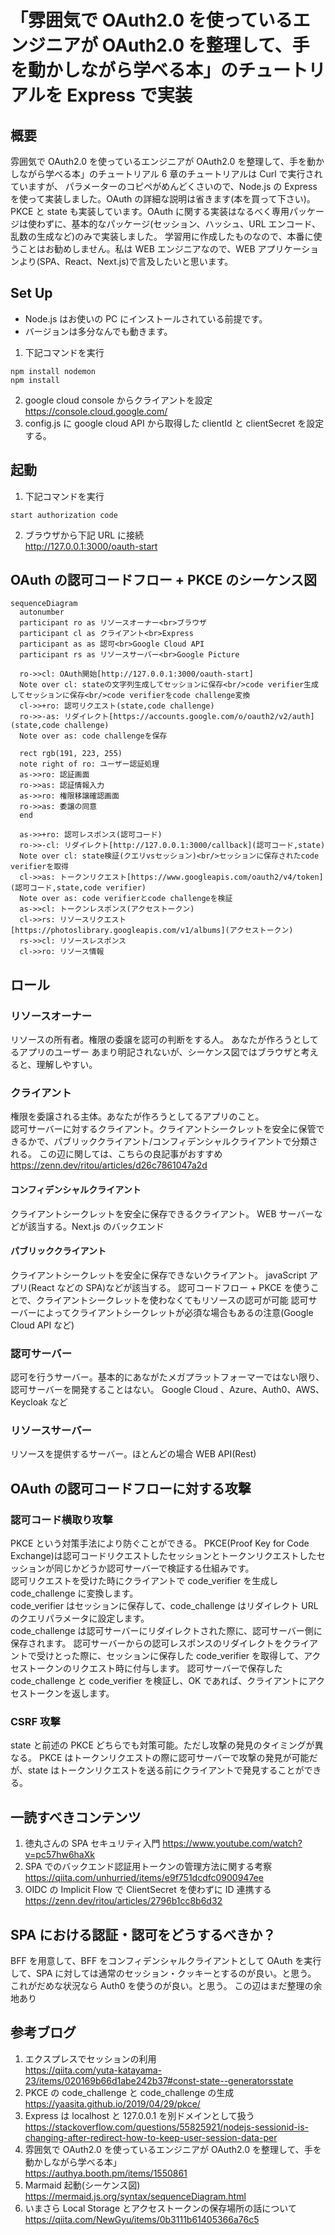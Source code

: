 # 「雰囲気で OAuth2.0 を使っているエンジニアが OAuth2.0 を整理して、手を動かしながら学べる本」のチュートリアルを Express で実装

## 概要

雰囲気で OAuth2.0 を使っているエンジニアが OAuth2.0 を整理して、手を動かしながら学べる本」のチュートリアル 6 章のチュートリアルは Curl で実行されていますが、
パラメーターのコピペがめんどくさいので、Node.js の Express を使って実装しました。OAuth の詳細な説明は省きます(本を買って下さい)。
PKCE と state も実装しています。OAuth に関する実装はなるべく専用パッケージは使わずに、基本的なパッケージ(セッション、ハッシュ、URL エンコード、乱数の生成など)のみで実装しました。
学習用に作成したものなので、本番に使うことはお勧めしません。私は WEB エンジニアなので、WEB アプリケーションより(SPA、React、Next.js)で言及したいと思います。

## Set Up

- Node.js はお使いの PC にインストールされている前提です。
- バージョンは多分なんでも動きます。

1. 下記コマンドを実行

```
npm install nodemon
npm install
```

2. google cloud console からクライアントを設定  
   https://console.cloud.google.com/
3. config.js に google cloud API から取得した clientId と clientSecret を設定する。

## 起動

1. 下記コマンドを実行

```
start authorization code
```

2. ブラウザから下記 URL に接続  
   http://127.0.0.1:3000/oauth-start

## OAuth の認可コードフロー + PKCE のシーケンス図

```mermaid
sequenceDiagram
  autonumber
  participant ro as リソースオーナー<br>ブラウザ
  participant cl as クライアント<br>Express
  participant as as 認可<br>Google Cloud API
  participant rs as リソースサーバー<br>Google Picture

  ro->>cl: OAuth開始[http://127.0.0.1:3000/oauth-start]
  Note over cl: stateの文字列生成してセッションに保存<br/>code verifier生成してセッションに保存<br/>code verifierをcode challenge変換
  cl->>+ro: 認可リクエスト(state,code challenge)
  ro->>-as: リダイレクト[https://accounts.google.com/o/oauth2/v2/auth](state,code challenge)
  Note over as: code challengeを保存

  rect rgb(191, 223, 255)
  note right of ro: ユーザー認証処理
  as->>ro: 認証画面
  ro->>as: 認証情報入力
  as->>ro: 権限移譲確認画面
  ro->>as: 委譲の同意
  end

  as->>+ro: 認可レスポンス(認可コード)
  ro->>-cl: リダイレクト[http://127.0.0.1:3000/callback](認可コード,state)
  Note over cl: state検証(クエリvsセッション)<br/>セッションに保存されたcode verifierを取得
  cl->>as: トークンリクエスト[https://www.googleapis.com/oauth2/v4/token](認可コード,state,code verifier)
  Note over as: code verifierとcode challengeを検証
  as->>cl: トークンレスポンス(アクセストークン)
  cl->>rs: リソースリクエスト[https://photoslibrary.googleapis.com/v1/albums](アクセストークン)
  rs->>cl: リソースレスポンス
  cl->>ro: リソース情報

```

## ロール

### リソースオーナー

リソースの所有者。権限の委譲を認可の判断をする人。
あなたが作ろうとしてるアプリのユーザー
あまり明記されないが、シーケンス図ではブラウザと考えると、理解しやすい。

### クライアント

権限を委譲される主体。あなたが作ろうとしてるアプリのこと。  
認可サーバーに対するクライアント。クライアントシークレットを安全に保管できるかで、パブリッククライアント/コンフィデンシャルクライアントで分類される。
この辺に関しては、こちらの良記事がおすすめ  
https://zenn.dev/ritou/articles/d26c7861047a2d

#### コンフィデンシャルクライアント

クライアントシークレットを安全に保存できるクライアント。
WEB サーバーなどが該当する。Next.js のバックエンド

#### パブリッククライアント

クライアントシークレットを安全に保存できないクライアント。
javaScript アプリ(React などの SPA)などが該当する。
認可コードフロー + PKCE を使うことで、クライアントシークレットを使わなくてもリソースの認可が可能
認可サーバーによってクライアントシークレットが必須な場合もあるの注意(Google Cloud API など)

### 認可サーバー

認可を行うサーバー。基本的にあながたメガプラットフォーマーではない限り、認可サーバーを開発することはない。
Google Cloud 、Azure、Auth0、AWS、Keycloak など

### リソースサーバー

リソースを提供するサーバー。ほとんどの場合 WEB API(Rest)

## OAuth の認可コードフローに対する攻撃

### 認可コード横取り攻撃

PKCE という対策手法により防ぐことができる。
PKCE(Proof Key for Code Exchange)は認可コードリクエストしたセッションとトークンリクエストしたセッションが同じかどうか認可サーバーで検証する仕組みです。  
認可リクエストを受けた時にクライアントで code_verifier を生成し code_challenge に変換します。  
code_verifier はセッションに保存して、code_challenge はリダイレクト URL のクエリパラメータに設定します。  
code_challenge は認可サーバーにリダイレクトされた際に、認可サーバー側に保存されます。
認可サーバーからの認可レスポンスのリダイレクトをクライアントで受けとった際に、セッションに保存した code_verifier を取得して、アクセストークンのリクエスト時に付与します。
認可サーバーで保存した code_challenge と code_verifier を検証し、OK であれば、クライアントにアクセストークンを返します。

### CSRF 攻撃

state と前述の PKCE どちらでも対策可能。ただし攻撃の発見のタイミングが異なる。
PKCE はトークンリクエストの際に認可サーバーで攻撃の発見が可能だが、state はトークンリクエストを送る前にクライアントで発見することができる。

## 一読すべきコンテンツ

1. 徳丸さんの SPA セキュリティ入門
   https://www.youtube.com/watch?v=pc57hw6haXk
2. SPA でのバックエンド認証用トークンの管理方法に関する考察
   https://qiita.com/unhurried/items/e9f751dcdfc0900947ee
3. OIDC の Implicit Flow で ClientSecret を使わずに ID 連携する
   https://zenn.dev/ritou/articles/2796b1cc8b6d32

## SPA における認証・認可をどうするべきか？

BFF を用意して、BFF をコンフィデンシャルクライアントとして OAuth を実行して、SPA に対しては通常のセッション・クッキーとするのが良い。と思う。
これがだめな状況なら Auth0 を使うのが良い。と思う。
この辺はまだ整理の余地あり

## 参考ブログ

1. エクスプレスでセッションの利用  
   https://qiita.com/yuta-katayama-23/items/020169b66d1abe242b37#const-state--generatorsstate
2. PKCE の code_challenge と code_challenge の生成  
   https://yaasita.github.io/2019/04/29/pkce/
3. Express は localhost と 127.0.0.1 を別ドメインとして扱う  
   https://stackoverflow.com/questions/55825921/nodejs-sessionid-is-changing-after-redirect-how-to-keep-user-session-data-per
4. 雰囲気で OAuth2.0 を使っているエンジニアが OAuth2.0 を整理して、手を動かしながら学べる本」  
   https://authya.booth.pm/items/1550861
5. Marmaid 起動(シーケンス図)  
   https://mermaid.js.org/syntax/sequenceDiagram.html
6. いまさら Local Storage とアクセストークンの保存場所の話について
   https://qiita.com/NewGyu/items/0b3111b61405366a76c5
